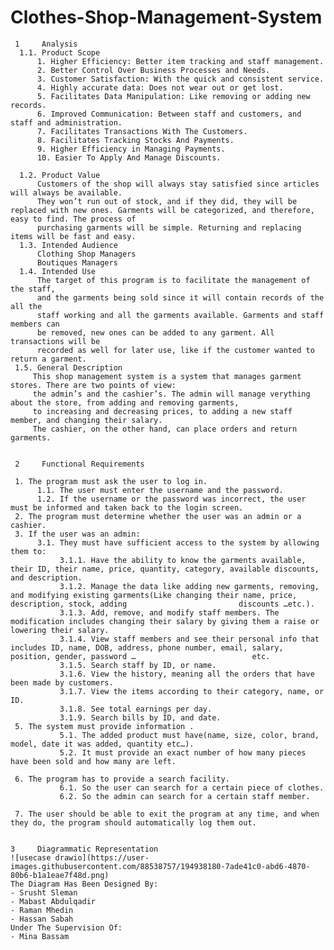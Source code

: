 # Clothes-Shop-Management-System

     1     Analysis
      1.1. Product Scope 
          1. Higher Efficiency: Better item tracking and staff management.
          2. Better Control Over Business Processes and Needs.
          3. Customer Satisfaction: With the quick and consistent service.
          4. Highly accurate data: Does not wear out or get lost.
          5. Facilitates Data Manipulation: Like removing or adding new records.
          6. Improved Communication: Between staff and customers, and staff and administration.
          7. Facilitates Transactions With The Customers.
          8. Facilitates Tracking Stocks And Payments.
          9. Higher Efficiency in Managing Payments.
          10. Easier To Apply And Manage Discounts.
     
      1.2. Product Value
          Customers of the shop will always stay satisfied since articles will always be available.
          They won’t run out of stock, and if they did, they will be replaced with new ones. Garments will be categorized, and therefore, easy to find. The process of
          purchasing garments will be simple. Returning and replacing items will be fast and easy.
      1.3. Intended Audience
          Clothing Shop Managers
          Boutiques Managers
      1.4. Intended Use
          The target of this program is to facilitate the management of the staff, 
          and the garments being sold since it will contain records of the all the 
          staff working and all the garments available. Garments and staff members can 
          be removed, new ones can be added to any garment. All transactions will be
          recorded as well for later use, like if the customer wanted to return a garment.
     1.5. General Description 
         This shop management system is a system that manages garment stores. There are two points of view:
         the admin’s and the cashier’s. The admin will manage verything about the store, from adding and removing garments,
         to increasing and decreasing prices, to adding a new staff member, and changing their salary.    
         The cashier, on the other hand, can place orders and return garments.


     2     Functional Requirements
     
     1. The program must ask the user to log in.
          1.1. The user must enter the username and the password.
          1.2. If the username or the password was incorrect, the user must be informed and taken back to the login screen.
     2. The program must determine whether the user was an admin or a cashier.
     3. If the user was an admin:
          3.1. They must have sufficient access to the system by allowing them to:
               3.1.1. Have the ability to know the garments available, their ID, their name, price, quantity, category, available discounts, and description. 
               3.1.2. Manage the data like adding new garments, removing, and modifying existing garments(Like changing their name, price, description, stock, adding                         discounts …etc.).
               3.1.3. Add, remove, and modify staff members. The modification includes changing their salary by giving them a raise or lowering their salary.
               3.1.4. View staff members and see their personal info that includes ID, name, DOB, address, phone number, email, salary, position, gender, password …                          etc.
               3.1.5. Search staff by ID, or name.
               3.1.6. View the history, meaning all the orders that have been made by customers.
               3.1.7. View the items according to their category, name, or ID.
               3.1.8. See total earnings per day.
               3.1.9. Search bills by ID, and date.
     5. The system must provide information .
               5.1. The added product must have(name, size, color, brand, model, date it was added, quantity etc…).
               5.2. It must provide an exact number of how many pieces have been sold and how many are left.

     6. The program has to provide a search facility.
               6.1. So the user can search for a certain piece of clothes.
               6.2. So the admin can search for a certain staff member.

     7. The user should be able to exit the program at any time, and when they do, the program should automatically log them out.
     
     
    3     Diagrammatic Representation
    ![usecase drawio](https://user-images.githubusercontent.com/88538757/194938180-7ade41c0-abd6-4870-80b6-b1a1eae7f48d.png)
    The Diagram Has Been Designed By:
    - Srusht Sleman
    - Mabast Abdulqadir
    - Raman Mhedin
    - Hassan Sabah
    Under The Supervision Of:
    - Mina Bassam

    
